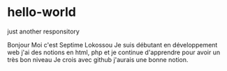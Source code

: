 # hello-world
just another responsitory

Bonjour
Moi c'est Septime Lokossou
Je suis débutant en développement web
j'ai des notions en html, php et je continue d'apprendre pour avoir un très bon niveau 
Je crois avec github j'aurais une bonne notion.
